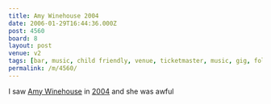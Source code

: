 ```yaml
---
title: Amy Winehouse 2004
date: 2006-01-29T16:44:36.000Z
post: 4560
board: 8
layout: post
venue: v2
tags: [bar, music, child friendly, venue, ticketmaster, music, gig, folkestone, concert, leas cliff hall, amy winehouse, "2004"]
permalink: /m/4560/
---
```

I saw <a href="/wiki/amy+winehouse">Amy Winehouse</a> in <a href="/misc/gigography/2004/">2004</a> and she was awful
